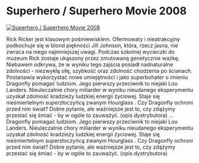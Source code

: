 Superhero / Superhero Movie 2008 
=============
[![Superhero / Superhero Movie 2008 ](http://vidos.pl/images/player.gif)](http://vidos.pl/superhero-superhero-movie-2008)

 Rick Ricker jest klasowym pośmiewiskiem. Ofermowaty i nieatrakcyjny podkochuje się w blond piękności Jill Johnson, która, rzecz jasna, nie zwraca na niego najmniejszej uwagi. Podczas szkolnej wycieczki do muzeum Rick zostaje ukąszony przez zmutowaną genetycznie ważkę. Niebawem odkrywa, że w wyniku tego zajścia posiadł nadnaturalne zdolności - niezwykłą siłę, szybkość oraz zdolność chodzenia po ścianach. Postanawia wykorzystać nowe umiejętności i jako superbohater o imieniu Dragonfly pomagać ludziom. Jego pierwszy przeciwnik to niejaki Lou Landers. Nieuleczalnie chory miliarder w wyniku nieudanego eksperymentu uzyskał zdolność kradzieży ludzkiej energii życiowej. Staje się nieśmiertelnym superzłoczyńcą zwanym Hourglass . Czy Dragonfly ochroni przed nim świat? Dobre pytanie, ale ważniejsze jest to, czy zdążymy przestać się śmiać - by w ogóle to zauważyć. (opis dystrybutora)  ... Dragonfly pomagać ludziom. Jego pierwszy przeciwnik to niejaki Lou Landers. Nieuleczalnie chory miliarder w wyniku nieudanego eksperymentu uzyskał zdolność kradzieży ludzkiej energii życiowej. Staje się nieśmiertelnym superzłoczyńcą zwanym Hourglass . Czy Dragonfly ochroni przed nim świat? Dobre pytanie, ale ważniejsze jest to, czy zdążymy przestać się śmiać - by w ogóle to zauważyć. (opis dystrybutora)
